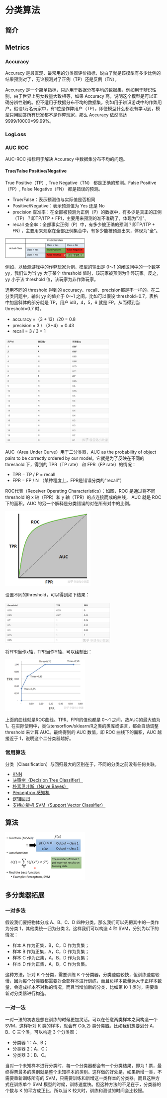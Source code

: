 # 分类算法

## 简介

## Metrics

### Accuracy

Accuracy 是最直观、最常用的分类器评价指标，说白了就是该模型有多少比例的结果预测对了，无论预测对了正例（TP）还是反例（TN）。

Accuracy 是一个简单指标，只适用于数据分布平均的数据集，例如用于辨识性别，由于世界上男女数量大致相等，如果 Accuracy 高，说明这个模型是可以正确分辨性别的。但不适用于数据分布不均的数据集，例如用于辨识游戏中的作弊用户。假设1万名玩家中，有1位是作弊用户（TP），即便模型什么都没有学习到，模型只用回答所有玩家都不是作弊玩家，那么 Accuracy 依然高达 9999/10000=99.99%。

### LogLoss



### AUC ROC

AUC-ROC 指标用于解决 Accuracy 中数据集分布不均的问题。

#### True/False Positive/Negative

True Positive（TP）, True Negative（TN） 都是正确的预测。False Positive（FP）, False Negative（FN） 都是错误的预测。

- True/False：表示预测值与实际值是否相同
- Positive/Negative：表示预测值为 Yes 还是 No
- precision 查准率：在全部被预测为正例（P）的数据中，有多少是真正的正例（TP）？即TP/(TP + FP)，主要用来预测的准不准确了，体现为"准"。
- recall 查全率：全部事实正例（P）中，有多少被正确的预测？即TP/(TP + FN) ，主要用来观察在全部正例集合中，有多少能被预测出来，体现为"全"。

<img src="figures/image-20210501160131985.png" alt="image-20210501160131985" style="zoom: 25%;" />

例如，以检测游戏中的作弊玩家为例，模型的输出是 0～1 的闭区间中的一个数字 yy，我们认为当 yy 大于某个 threshold 值时，该玩家被预测为作弊玩家。反之，yy 小于该 threshold 值，该玩家为非作弊玩家。

选用不同的 threshold 得到的 accuracy、recall、precision都是不一样的。在二分类问题中，输出 yy 的值介于 0～1 之间。比如可以假设 threshold=0.7，表格中加黑斜体的部分就是 TP，用户 id3，4，5，6 就是 FP，从而得到当 threshold=0.7 时，

- accuracy =（3 + 13）/20 = 0.8
- precision = 3 / （3+4）= 0.43
- recall = 3 / 3 = 1

<img src="figures/image-20210501160811457.png" alt="image-20210501160811457" style="zoom:33%;" />

AUC（Area Under Curve）用于二分类器，AUC as the probability of object pairs to be correctly ordered by our model。它就是为了反映在不同的 threshold 下，得到的 TPR（TP rate） 和 FPR（FP rate）的情况：
- TPR = TP / P = recall
- FPR = FP / N  （某种程度上，FPR是错误分类的"recall"）

ROC代表（Receiver Operating  Characteristics）：如图，ROC 是通过将不同 threshold 的 x 轴（FPR）和 y 轴（TPR）的点连接而成的曲线，  AUC 就是 ROC下的面积。AUC 的另一个解释是分类错误的对在所有对中的比例。

<img src="figures/image-20210501161909295.png" alt="image-20210501161909295" style="zoom:33%;" />

设置不同的threshold，可以得到如下结果：

<img src="figures/image-20210501162001093.png" alt="image-20210501162001093" style="zoom:33%;" />

将FPR当作x轴，TPR当作Y轴，可以绘制出：

<img src="figures/image-20210501162031161.png" alt="image-20210501162031161" style="zoom: 25%;" />

上面的曲线就是ROC曲线。TPR、FPR的值也都是 0～1 之间，故AUC的最大值为1。在实际使用中，类似tensorflow/sklearn/R之类的类库或语言，都会自动调整 threshold 来计算 AUC。最终得到的 AUC 数值，即 ROC 曲线下的面积，AUC 越接近于 1，说明这个二分类器越好。

### 常用算法

分类（Classification）与回归最大的区别在于，不同的分类之前没有任何关联。

- [KNN](10_knn/README.md)
- [决策树（Decision Tree Classifier）](20_decision-tree/README.md)
- [朴素贝叶斯（Naive Bayes）](30_bayes/README.md)
- [Perceptron 感知机](40_perceptron/README.md)
- [逻辑回归](50_logistic-regression/README.md)
- [支持向量机 SVM（Support Vector Classifier）](60_svm/README.md)


## 算法

<img src="figures/image-20201115113106223.png" alt="image-20201115113106223" style="zoom: 25%;" />

## 多分类器拓展

### 一对多法

假设我们要把物体分成  A、B、C、D 四种分类，那么我们可以先把其中的一类作为分类 1，其他类统一归为分类 2。这样我们可以构造 4 种 SVM，分别为以下的情况：

- 样本 A 作为正集，B，C，D 作为负集；
- 样本 B 作为正集，A，C，D 作为负集；
- 样本 C  作为正集，A，B，D 作为负集；
- 样本 D 作为正集，A，B，C 作为负集。

这种方法，针对 K 个分类，需要训练 K  个分类器，分类速度较快，但训练速度较慢，因为每个分类器都需要对全部样本进行训练，而且负样本数量远大于正样本数量，会造成样本不对称的情况，而且当增加新的分类，比如第 K+1 类时，需要重新对分类器进行构造。

### 一对一法

一对一法的初衷是想在训练的时候更加灵活。可以在任意两类样本之间构造一个 SVM，这样针对 K 类的样本，就会有 C(k,2) 类分类器。比如我们想要划分 A、B、C 三个类，可以构造 3 个分类器：

- 分类器  1：A、B；
- 分类器 2：A、C；
- 分类器 3：B、C。

当对一个未知样本进行分类时，每一个分类器都会有一个分类结果，即为 1 票，最终得票最多的类别就是整个未知样本的类别。这样做的好处是，如果新增一类，不需要重新训练所有的  SVM，只需要训练和新增这一类样本的分类器。而且这种方式在训练单个 SVM 模型的时候，训练速度快。但这种方法的不足在于，分类器的个数与 K  的平方成正比，所以当 K 较大时，训练和测试的时间会比较慢。

## 